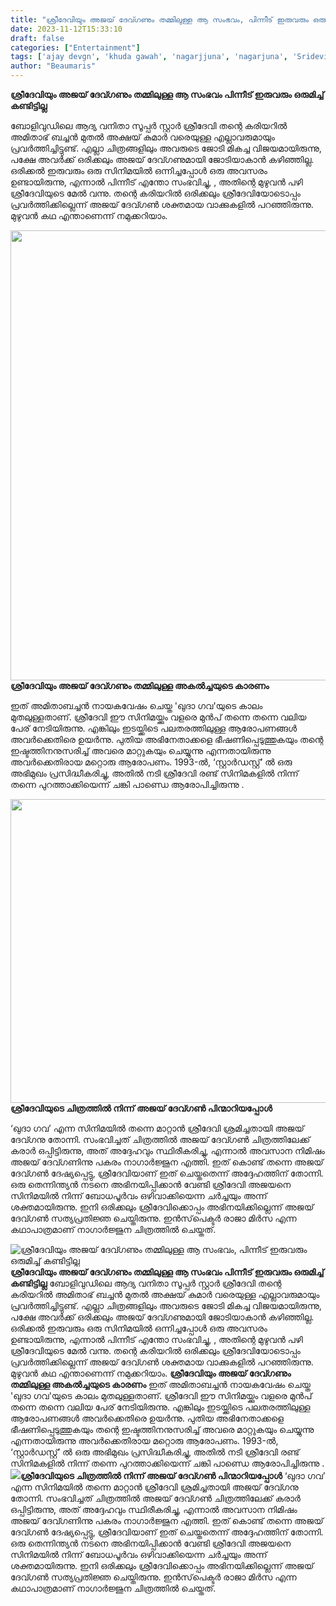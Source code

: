 ```yaml
---
title: "ശ്രീദേവിയും അജയ് ദേവ്ഗണും തമ്മിലുള്ള ആ സംഭവം, പിന്നീട് ഇരുവരും ഒരുമിച്ച് കണ്ടിട്ടില്ല"
date: 2023-11-12T15:33:10
draft: false
categories: ["Entertainment"]
tags: ['ajay devgn', 'khuda gawah', 'nagarjjuna', 'nagarjuna', 'Sridevi']
author: "Beaumaris"
---
```


<strong>ശ്രീദേവിയും അജയ് ദേവ്ഗണും തമ്മിലുള്ള ആ സംഭവം പിന്നീട് ഇരുവരും ഒരുമിച്ച് കണ്ടിട്ടില്ല</strong>

ബോളിവുഡിലെ ആദ്യ വനിതാ സൂപ്പർ സ്റ്റാർ ശ്രീദേവി തന്റെ കരിയറിൽ അമിതാഭ് ബച്ചൻ മുതൽ അക്ഷയ് കുമാർ വരെയുള്ള എല്ലാവരുമായും പ്രവർത്തിച്ചിട്ടുണ്ട്. എല്ലാ ചിത്രങ്ങളിലും അവരുടെ ജോടി മികച്ച വിജയമായിരുന്നു, പക്ഷേ അവർക്ക് ഒരിക്കലും അജയ് ദേവ്ഗണുമായി ജോടിയാകാൻ കഴിഞ്ഞില്ല. ഒരിക്കൽ ഇരുവരും ഒരു സിനിമയിൽ ഒന്നിച്ചപ്പോൾ ഒരു അവസരം ഉണ്ടായിരുന്നു, എന്നാൽ പിന്നീട് എന്തോ സംഭവിച്ചു, , അതിന്റെ മുഴുവൻ പഴി ശ്രീദേവിയുടെ മേൽ വന്നു. തന്റെ കരിയറിൽ ഒരിക്കലും ശ്രീദേവിയോടൊപ്പം പ്രവർത്തിക്കില്ലെന്ന് അജയ് ദേവ്ഗൺ ശക്തമായ വാക്കുകളിൽ പറഞ്ഞിരുന്നു. മുഴുവൻ കഥ എന്താണെന്ന് നമുക്കറിയാം.

<strong><img class="size-full wp-image-429538 aligncenter" src="https://cdn.boolokam.com/articles/2023/11/uuuiiiii.jpg" alt="" width="1280" height="720" />ശ്രീദേവിയും അജയ് ദേവ്ഗണും തമ്മിലുള്ള അകൽച്ചയുടെ കാരണം</strong>

ഇത് അമിതാബച്ചൻ നായകവേഷം ചെയ്ത 'ഖുദാ ഗവ'യുടെ കാലം മുതലുള്ളതാണ്. ശ്രീദേവി ഈ സിനിമയ്ക്കും വളരെ മുൻപ് തന്നെ തന്നെ വലിയ പേര് നേടിയിരുന്നു. എങ്കിലും ഇടയ്ക്കിടെ പലതരത്തിലുള്ള ആരോപണങ്ങൾ അവർക്കെതിരെ ഉയർന്നു. പുതിയ അഭിനേതാക്കളെ ഭീഷണിപ്പെടുത്തുകയും തന്റെ ഇഷ്ടത്തിനനുസരിച്ച് അവരെ മാറ്റുകയും ചെയ്യുന്നു എന്നതായിരുന്നു അവർക്കെതിരായ മറ്റൊരു ആരോപണം. 1993-ൽ, ‘സ്റ്റാർഡസ്റ്റ്’ ൽ ഒരു അഭിമുഖം പ്രസിദ്ധീകരിച്ചു, അതിൽ നടി ശ്രീദേവി രണ്ട് സിനിമകളിൽ നിന്ന് തന്നെ പുറത്താക്കിയെന്ന് ചങ്കി പാണ്ഡെ ആരോപിച്ചിരുന്നു .

<strong><img class="size-full wp-image-429539 aligncenter" src="https://cdn.boolokam.com/articles/2023/11/hggggg.jpg" alt="" width="647" height="486" />ശ്രീദേവിയുടെ ചിത്രത്തിൽ നിന്ന് അജയ് ദേവ്ഗൺ പിന്മാറിയപ്പോൾ</strong>

‘ഖുദാ ഗവ’ എന്ന സിനിമയിൽ തന്നെ മാറ്റാൻ ശ്രീദേവി ശ്രമിച്ചതായി അജയ് ദേവ്ഗനു തോന്നി. സംഭവിച്ചത് ചിത്രത്തിൽ അജയ് ദേവ്ഗൺ ചിത്രത്തിലേക്ക് കരാർ ഒപ്പിട്ടിരുന്നു, അത് അദ്ദേഹവും സ്ഥിരീകരിച്ചു, എന്നാൽ അവസാന നിമിഷം അജയ് ദേവ്ഗണിന്നു പകരം നാഗാർജ്ജുന എത്തി. ഇത് കൊണ്ട് തന്നെ അജയ് ദേവ്ഗൺ ദേഷ്യപ്പെട്ടു, ശ്രീദേവിയാണ് ഇത് ചെയ്തതെന്ന് അദ്ദേഹത്തിന് തോന്നി. ഒരു തെന്നിന്ത്യൻ നടനെ അഭിനയിപ്പിക്കാൻ വേണ്ടി ശ്രീദേവി അജയനെ സിനിമയിൽ നിന്ന് ബോധപൂർവം ഒഴിവാക്കിയെന്ന ചർച്ചയും അന്ന് ശക്തമായിരുന്നു. ഇനി ഒരിക്കലും ശ്രീദേവിക്കൊപ്പം അഭിനയിക്കില്ലെന്ന് അജയ് ദേവ്ഗൺ സത്യപ്രതിജ്ഞ ചെയ്തിരുന്നു. ഇൻസ്‌പെക്ടർ രാജാ മിർസ എന്ന കഥാപാത്രമാണ് നാഗാർജ്ജുന ചിത്രത്തിൽ ചെയ്തത്.


![ശ്രീദേവിയും അജയ് ദേവ്ഗണും തമ്മിലുള്ള ആ സംഭവം, പിന്നീട് ഇരുവരും ഒരുമിച്ച് കണ്ടിട്ടില്ല](https://cdn.boolokam.com/articles/2023/11/uuuiiiii.jpg)**ശ്രീദേവിയും അജയ് ദേവ്ഗണും തമ്മിലുള്ള ആ സംഭവം പിന്നീട് ഇരുവരും ഒരുമിച്ച് കണ്ടിട്ടില്ല** ബോളിവുഡിലെ ആദ്യ വനിതാ സൂപ്പർ സ്റ്റാർ ശ്രീദേവി തന്റെ കരിയറിൽ അമിതാഭ് ബച്ചൻ മുതൽ അക്ഷയ് കുമാർ വരെയുള്ള എല്ലാവരുമായും പ്രവർത്തിച്ചിട്ടുണ്ട്. എല്ലാ ചിത്രങ്ങളിലും അവരുടെ ജോടി മികച്ച വിജയമായിരുന്നു, പക്ഷേ അവർക്ക് ഒരിക്കലും അജയ് ദേവ്ഗണുമായി ജോടിയാകാൻ കഴിഞ്ഞില്ല. ഒരിക്കൽ ഇരുവരും ഒരു സിനിമയിൽ ഒന്നിച്ചപ്പോൾ ഒരു അവസരം ഉണ്ടായിരുന്നു, എന്നാൽ പിന്നീട് എന്തോ സംഭവിച്ചു, , അതിന്റെ മുഴുവൻ പഴി ശ്രീദേവിയുടെ മേൽ വന്നു. തന്റെ കരിയറിൽ ഒരിക്കലും ശ്രീദേവിയോടൊപ്പം പ്രവർത്തിക്കില്ലെന്ന് അജയ് ദേവ്ഗൺ ശക്തമായ വാക്കുകളിൽ പറഞ്ഞിരുന്നു. മുഴുവൻ കഥ എന്താണെന്ന് നമുക്കറിയാം. **ശ്രീദേവിയും അജയ് ദേവ്ഗണും തമ്മിലുള്ള അകൽച്ചയുടെ കാരണം** ഇത് അമിതാബച്ചൻ നായകവേഷം ചെയ്ത 'ഖുദാ ഗവ'യുടെ കാലം മുതലുള്ളതാണ്. ശ്രീദേവി ഈ സിനിമയ്ക്കും വളരെ മുൻപ് തന്നെ തന്നെ വലിയ പേര് നേടിയിരുന്നു. എങ്കിലും ഇടയ്ക്കിടെ പലതരത്തിലുള്ള ആരോപണങ്ങൾ അവർക്കെതിരെ ഉയർന്നു. പുതിയ അഭിനേതാക്കളെ ഭീഷണിപ്പെടുത്തുകയും തന്റെ ഇഷ്ടത്തിനനുസരിച്ച് അവരെ മാറ്റുകയും ചെയ്യുന്നു എന്നതായിരുന്നു അവർക്കെതിരായ മറ്റൊരു ആരോപണം. 1993-ൽ, ‘സ്റ്റാർഡസ്റ്റ്’ ൽ ഒരു അഭിമുഖം പ്രസിദ്ധീകരിച്ചു, അതിൽ നടി ശ്രീദേവി രണ്ട് സിനിമകളിൽ നിന്ന് തന്നെ പുറത്താക്കിയെന്ന് ചങ്കി പാണ്ഡെ ആരോപിച്ചിരുന്നു . **![](https://cdn.boolokam.com/articles/2023/11/hggggg.jpg)ശ്രീദേവിയുടെ ചിത്രത്തിൽ നിന്ന് അജയ് ദേവ്ഗൺ പിന്മാറിയപ്പോൾ** ‘ഖുദാ ഗവ’ എന്ന സിനിമയിൽ തന്നെ മാറ്റാൻ ശ്രീദേവി ശ്രമിച്ചതായി അജയ് ദേവ്ഗനു തോന്നി. സംഭവിച്ചത് ചിത്രത്തിൽ അജയ് ദേവ്ഗൺ ചിത്രത്തിലേക്ക് കരാർ ഒപ്പിട്ടിരുന്നു, അത് അദ്ദേഹവും സ്ഥിരീകരിച്ചു, എന്നാൽ അവസാന നിമിഷം അജയ് ദേവ്ഗണിന്നു പകരം നാഗാർജ്ജുന എത്തി. ഇത് കൊണ്ട് തന്നെ അജയ് ദേവ്ഗൺ ദേഷ്യപ്പെട്ടു, ശ്രീദേവിയാണ് ഇത് ചെയ്തതെന്ന് അദ്ദേഹത്തിന് തോന്നി. ഒരു തെന്നിന്ത്യൻ നടനെ അഭിനയിപ്പിക്കാൻ വേണ്ടി ശ്രീദേവി അജയനെ സിനിമയിൽ നിന്ന് ബോധപൂർവം ഒഴിവാക്കിയെന്ന ചർച്ചയും അന്ന് ശക്തമായിരുന്നു. ഇനി ഒരിക്കലും ശ്രീദേവിക്കൊപ്പം അഭിനയിക്കില്ലെന്ന് അജയ് ദേവ്ഗൺ സത്യപ്രതിജ്ഞ ചെയ്തിരുന്നു. ഇൻസ്‌പെക്ടർ രാജാ മിർസ എന്ന കഥാപാത്രമാണ് നാഗാർജ്ജുന ചിത്രത്തിൽ ചെയ്തത്.
